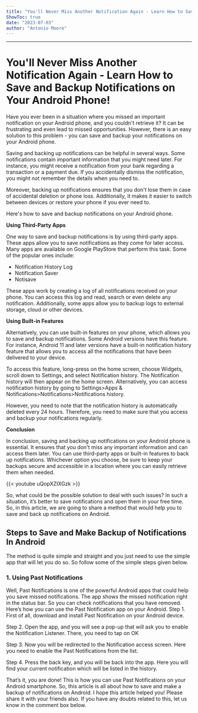 ```yaml
---
title: "You'll Never Miss Another Notification Again - Learn How to Save and Backup Notifications on Your Android Phone!"
ShowToc: true 
date: "2023-07-03"
author: "Antonio Moore"
---
```

*****
# You'll Never Miss Another Notification Again - Learn How to Save and Backup Notifications on Your Android Phone!

Have you ever been in a situation where you missed an important notification on your Android phone, and you couldn't retrieve it? It can be frustrating and even lead to missed opportunities. However, there is an easy solution to this problem - you can save and backup your notifications on your Android phone.

Saving and backing up notifications can be helpful in several ways. Some notifications contain important information that you might need later. For instance, you might receive a notification from your bank regarding a transaction or a payment due. If you accidentally dismiss the notification, you might not remember the details when you need to.

Moreover, backing up notifications ensures that you don't lose them in case of accidental deletion or phone loss. Additionally, it makes it easier to switch between devices or restore your phone if you ever need to.

Here's how to save and backup notifications on your Android phone.

**Using Third-Party Apps**

One way to save and backup notifications is by using third-party apps. These apps allow you to save notifications as they come for later access. Many apps are available on Google PlayStore that perform this task. Some of the popular ones include:

* Notification History Log
* Notification Saver
* Notisave 

These apps work by creating a log of all notifications received on your phone. You can access this log and read, search or even delete any notification. Additionally, some apps allow you to backup logs to external storage, cloud or other devices.

**Using Built-in Features**

Alternatively, you can use built-in features on your phone, which allows you to save and backup notifications. Some Android versions have this feature. For instance, Android 11 and later versions have a built-in notification history feature that allows you to access all the notifications that have been delivered to your device.

To access this feature, long-press on the home screen, choose Widgets, scroll down to Settings, and select Notification history. The Notification history will then appear on the home screen. Alternatively, you can access notification history by going to Settings>Apps & Notifications>Notifications>Notifications history.

However, you need to note that the notification history is automatically deleted every 24 hours. Therefore, you need to make sure that you access and backup your notifications regularly.

**Conclusion**

In conclusion, saving and backing up notifications on your Android phone is essential. It ensures that you don't miss any important information and can access them later. You can use third-party apps or built-in features to back up notifications. Whichever option you choose, be sure to keep your backups secure and accessible in a location where you can easily retrieve them when needed.

{{< youtube uQopXZIXGzk >}} 



So, what could be the possible solution to deal with such issues? In such a situation, it’s better to save notifications and open them in your free time. So, in this article, we are going to share a method that would help you to save and back up notifications on Android.

 
## Steps to Save and Make Backup of Notifications In Android


The method is quite simple and straight and you just need to use the simple app that will let you do so. So follow some of the simple steps given below.

 
### 1. Using Past Notifications


Well, Past Notifications is one of the powerful Android apps that could help you save missed notifications.
The app shows the missed notification right in the status bar. So you can check notifications that you have removed. Here’s how you can use the Past Notification app on your Android.
Step 1. First of all, download and install Past Notification on your Android device.

Step 2. Open the app, and you will see a pop-up that will ask you to enable the Notification Listener. There, you need to tap on OK

Step 3. Now you will be redirected to the Notification access screen. Here you need to enable the Past Notifications from the list.

Step 4. Press the back key, and you will be back into the app. Here you will find your current notification which will be listed in the history.

That’s it, you are done! This is how you can use Past Notifications on your Android smartphone.
So, this article is all about how to save and make a backup of notifications on Android. I hope this article helped you! Please share it with your friends also. If you have any doubts related to this, let us know in the comment box below.





